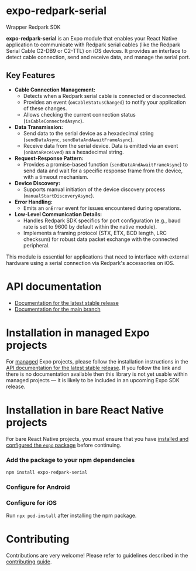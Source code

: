 # expo-redpark-serial

Wrapper Redpark SDK

**expo-redpark-serial** is an Expo module that enables your React Native application to communicate with Redpark serial cables (like the Redpark Serial Cable C2-DB9 or C2-TTL) on iOS devices. It provides an interface to detect cable connection, send and receive data, and manage the serial port.

## Key Features

*   **Cable Connection Management:**
    *   Detects when a Redpark serial cable is connected or disconnected.
    *   Provides an event (`onCableStatusChanged`) to notify your application of these changes.
    *   Allows checking the current connection status (`isCableConnectedAsync`).
*   **Data Transmission:**
    *   Send data to the serial device as a hexadecimal string (`sendDataAsync`, `sendDataAndAwaitFrameAsync`).
    *   Receive data from the serial device. Data is emitted via an event (`onDataReceived`) as a hexadecimal string.
*   **Request-Response Pattern:**
    *   Provides a promise-based function (`sendDataAndAwaitFrameAsync`) to send data and wait for a specific response frame from the device, with a timeout mechanism.
*   **Device Discovery:**
    *   Supports manual initiation of the device discovery process (`manualStartDiscoveryAsync`).
*   **Error Handling:**
    *   Emits an `onError` event for issues encountered during operations.
*   **Low-Level Communication Details:**
    *   Handles Redpark SDK specifics for port configuration (e.g., baud rate is set to 9600 by default within the native module).
    *   Implements a framing protocol (STX, ETX, BCD length, LRC checksum) for robust data packet exchange with the connected peripheral.

This module is essential for applications that need to interface with external hardware using a serial connection via Redpark's accessories on iOS.

# API documentation

- [Documentation for the latest stable release](https://docs.expo.dev/versions/latest/sdk/redpark-serial/)
- [Documentation for the main branch](https://docs.expo.dev/versions/unversioned/sdk/redpark-serial/)

# Installation in managed Expo projects

For [managed](https://docs.expo.dev/archive/managed-vs-bare/) Expo projects, please follow the installation instructions in the [API documentation for the latest stable release](#api-documentation). If you follow the link and there is no documentation available then this library is not yet usable within managed projects &mdash; it is likely to be included in an upcoming Expo SDK release.

# Installation in bare React Native projects

For bare React Native projects, you must ensure that you have [installed and configured the `expo` package](https://docs.expo.dev/bare/installing-expo-modules/) before continuing.

### Add the package to your npm dependencies

```
npm install expo-redpark-serial
```

### Configure for Android




### Configure for iOS

Run `npx pod-install` after installing the npm package.

# Contributing

Contributions are very welcome! Please refer to guidelines described in the [contributing guide]( https://github.com/expo/expo#contributing).
